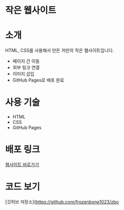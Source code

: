 # 작은 웹사이트

# 소개
HTML, CSS를 사용해서 만든 저만의 작은 웹사이트입니다.

- 페이지 간 이동
- 외부 링크 연결
- 이미지 삽입
- GitHub Pages로 배포 완료

# 사용 기술
- HTML
- CSS
- GitHub Pages

# 배포 링크
[웹사이트 바로가기](https://frozenbone1023.github.io/zbo/)

# 코드 보기
[깃허브 저장소](https://github.com/frozenbone1023/zbo
